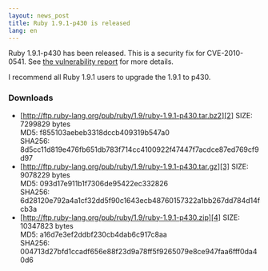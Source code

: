 ```yaml
---
layout: news_post
title: Ruby 1.9.1-p430 is released
lang: en
---
```


Ruby 1.9.1-p430 has been released. This is a security fix for
CVE-2010-0541. See [the vulnerability report][1] for more details.

I recommend all Ruby 1.9.1 users to upgrade the 1.9.1 to p430.

### Downloads

* [http://ftp.ruby-lang.org/pub/ruby/1.9/ruby-1.9.1-p430.tar.bz2][2]
  SIZE: 7299829 bytes<br />
  MD5: f855103aebeb3318dccb409319b547a0<br />
  SHA256: 8d5cc11d819e476fb651db783f714cc4100922f47447f7acdce87ed769cf9d97
* [http://ftp.ruby-lang.org/pub/ruby/1.9/ruby-1.9.1-p430.tar.gz][3]
  SIZE: 9078229 bytes<br />
  MD5: 093d17e911b1f7306de95422ec332826<br />
  SHA256: 6d28120e792a4a1cf32dd5f90c1643ecb48760157322a1bb267dd784d14fcb3a
* [http://ftp.ruby-lang.org/pub/ruby/1.9/ruby-1.9.1-p430.zip][4]
  SIZE: 10347823 bytes<br />
  MD5: a16d7e3ef2ddbf230cb4dab6c917c8aa<br />
  SHA256: 004713d27bfd1ccadf656e88f23d9a78ff5f9265079e8ce947faa6fff0da40d6

[1]: http://www.ruby-lang.org/en/news/2010/08/16/xss-in-webrick-cve-2010-0541/ 
[2]: http://ftp.ruby-lang.org/pub/ruby/1.9/ruby-1.9.1-p430.tar.bz2 
[3]: http://ftp.ruby-lang.org/pub/ruby/1.9/ruby-1.9.1-p430.tar.gz 
[4]: http://ftp.ruby-lang.org/pub/ruby/1.9/ruby-1.9.1-p430.zip 
